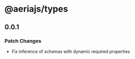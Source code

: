# @aeriajs/types

## 0.0.1

### Patch Changes

- Fix inference of schemas with dynamic required properties
